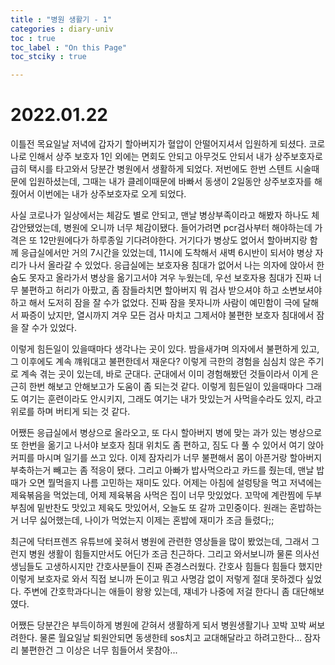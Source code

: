 ```yaml
---
title : "병원 생활기 - 1"
categories : diary-univ
toc : true
toc_label : "On this Page"
toc_stciky : true

---
```

# 2022.01.22
이틀전 목요일날 저녁에 갑자기 할아버지가 혈압이 안떨어지셔서 입원하게 되셨다. 코로나로 인해서 상주 보호자 1인 외에는 면회도 안되고 아무것도 안되서 내가 상주보호자로 급히 택시를 타고와서 당분간 병원에서 생활하게 되었다. 저번에도 한번 스텐트 시술때문에 입원하셨는데, 그때는 내가 클레이때문에 바빠서 동생이 2일동안 상주보호자를 해줬어서 이번에는 내가 상주보호자로 오게 되었다. 

사실 코로나가 일상에서는 체감도 별로 안되고, 맨날 병상부족이라고 해봤자 하나도 체감안됐었는데, 병원에 오니까 너무 체감이됐다. 들어가려면 pcr검사부터 해야하는데 가격은 또 12만원에다가 하루종일 기다려야한다. 거기다가 병상도 없어서 할아버지랑 함께 응급실에서만 거의 7시간을 있었는데, 11시에 도착해서 새벽 6시반이 되서야 병상 자리가 나서 올라갈 수 있었다. 응급실에는 보호자용 침대가 없어서 나는 의자에 앉아서 한숨도 못자고 올라가서 병상을 옮기고서야 겨우 누웠는데, 우선 보호자용 침대가 진짜 너무 불편하고 허리가 아팠고, 좀 잠들라치면 할아버지 뭐 검사 받으셔야 하고 소변보셔야 하고 해서 도저히 잠을 잘 수가 없었다. 진짜 잠을 못자니까 사람이 예민함이 극에 달해서 짜증이 났지만, 열시까지 겨우 모든 검사 마치고 그제서야 불편한 보호자 침대에서 잠을 잘 수가 있었다.

이렇게 힘든일이 있을때마다 생각나는 곳이 있다. 밤을새가며 의자에서 불편하게 있고, 그 이후에도 계속 꺠워대고 불편한데서 재운다? 이렇게 극한의 경험을 심심치 않은 주기로 계속 겪는 곳이 있는데, 바로 군대다. 군대에서 이미 경험해봤던 것들이라서 이게 은근히 한번 해보고 안해보고가 도움이 좀 되는것 같다. 이렇게 힘든일이 있을때마다 그래도 여기는 훈련이라도 안시키지, 그래도 여기는 내가 맛있는거 사먹을수라도 있지, 라고 위로를 하며 버티게 되는 것 같다. 

어쨌든 응급실에서 병상으로 올라오고, 또 다시 할아버지 병에 맞는 과가 있는 병상으로 또 한번을 옮기고 나서야 보호자 침대 위치도 좀 편하고, 짐도 다 풀 수 있어서 여기 앉아 커피를 마시며 일기를 쓰고 있다. 이제 잠자리가 너무 불편해서 몸이 아픈거랑 할아버지 부축하는거 빼고는 좀 적응이 됐다. 그리고 아빠가 밥사먹으라고 카드를 줬는데, 맨날 밥때가 오면 뭘먹을지 나름 고민하는 재미도 있다. 어제는 아침에 설렁탕을 먹고 저녁에는 제육볶음을 먹었는데, 어제 제육볶음 사먹은 집이 너무 맛있었다. 꼬막에 계란찜에 두부부침에 밑반찬도 맛있고 제육도 맛있어서, 오늘도 또 갈까 고민중이다. 원래는 혼밥하는거 너무 싫어했는데, 나이가 먹었는지 이제는 혼밥에 재미가 조금 들렸다;; 

최근에 닥터프렌즈 유튜브에 꽂혀서 병원에 관련한 영상들을 많이 봤었는데, 그래서 그런지 병원 생활이 힘들지만서도 어딘가 조금 친근하다. 그리고 와서보니까 물론 의사선생님들도 고생하시지만 간호사분들이 진짜 존경스러웠다. 간호사 힘들다 힘들다 했지만 이렇게 보호자로 와서 직접 보니까 돈이고 뭐고 사명감 없이 저렇게 절대 못하겠다 싶었다. 주변에 간호학과다니는 애들이 왕왕 있는데, 쟤네가 나중에 저걸 한다니 좀 대단해보였다. 

어쨌든 당분간은 부득이하게 병원에 갇혀서 생활하게 되서 병원생활기나 꼬박 꼬박 써보려한다. 물론 월요일날 퇴원안되면 동생한테 sos치고 교대해달라고 하려고한다... 잠자리 불편한건 그 이상은 너무 힘들어서 못참아...


